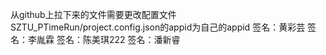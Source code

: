 从github上拉下来的文件需要更改配置文件SZTU_PTimeRun/project.config.json的appid为自己的appid
签名：黄彩芸
签名：李胤霖
签名：陈美琪222
签名：潘新睿
